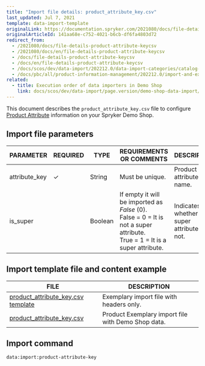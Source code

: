 ```yaml
---
title: "Import file details: product_attribute_key.csv"
last_updated: Jul 7, 2021
template: data-import-template
originalLink: https://documentation.spryker.com/2021080/docs/file-details-product-attribute-keycsv
originalArticleId: 141aa68e-c752-4021-b6cb-df6fa4803d72
redirect_from:
  - /2021080/docs/file-details-product-attribute-keycsv
  - /2021080/docs/en/file-details-product-attribute-keycsv
  - /docs/file-details-product-attribute-keycsv
  - /docs/en/file-details-product-attribute-keycsv
  - /docs/scos/dev/data-import/202212.0/data-import-categories/catalog-setup/products/file-details-product-attribute-key.csv.html
  - /docs/pbc/all/product-information-management/202212.0/import-and-export-data/products-data-import/file-details-product-attribute-key.csv.html  
related:
  - title: Execution order of data importers in Demo Shop
    link: docs/scos/dev/data-import/page.version/demo-shop-data-import/execution-order-of-data-importers-in-demo-shop.html
---
```


This document describes the `product_attribute_key.csv` file to configure [Product Attribute](/docs/pbc/all/product-information-management/{{page.version}}/base-shop/feature-overviews/product-feature-overview/product-attributes-overview.html) information on your Spryker Demo Shop.


## Import file parameters

| PARAMETER | REQUIRED | TYPE | REQUIREMENTS OR COMMENTS | DESCRIPTION |
| --- | --- | --- | --- | --- |
| attribute_key | &check;  | String | Must be unique. | Product attribute key name. |
| is_super |  | Boolean | If empty it will be imported as *False* (0).<br>False = 0 = It is not a super attribute.<br>True = 1 = It is a super attribute. | Indicates whether it is a super attribute or not.  |


## Import template file and content example

| FILE | DESCRIPTION |
| --- | --- |
| [product_attribute_key.csv template](https://spryker.s3.eu-central-1.amazonaws.com/docs/Developer+Guide/Back-End/Data+Manipulation/Data+Ingestion/Data+Import/Data+Import+Categories/Catalog+Setup/Products/Template+product_attribute_key.csv) | Exemplary import file with headers only. |
| [product_attribute_key.csv](https://spryker.s3.eu-central-1.amazonaws.com/docs/Developer+Guide/Back-End/Data+Manipulation/Data+Ingestion/Data+Import/Data+Import+Categories/Catalog+Setup/Products/product_attribute_key.csv) | Product Exemplary import file with Demo Shop data. |

## Import command

```bash
data:import:product-attribute-key
```
